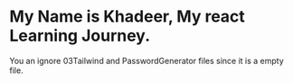 # My Name is Khadeer, My react Learning Journey.
You an ignore 03Tailwind and PasswordGenerator files since it is a empty file.